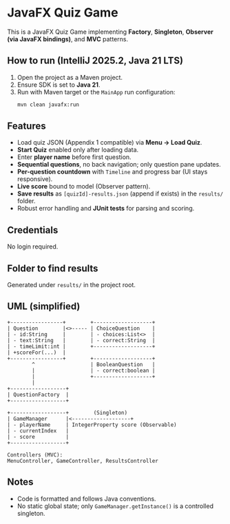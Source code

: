 # JavaFX Quiz Game 

This is a JavaFX Quiz Game implementing **Factory**, **Singleton**, **Observer (via JavaFX bindings)**, and **MVC** patterns.

## How to run (IntelliJ 2025.2, Java 21 LTS)
1. Open the project as a Maven project.
2. Ensure SDK is set to **Java 21**.
3. Run with Maven target or the `MainApp` run configuration:  
   ```bash
   mvn clean javafx:run
   ```

## Features
- Load quiz JSON (Appendix 1 compatible) via **Menu → Load Quiz**.
- **Start Quiz** enabled only after loading data.
- Enter **player name** before first question.
- **Sequential questions**, no back navigation; only question pane updates.
- **Per-question countdown** with `Timeline` and progress bar (UI stays responsive).
- **Live score** bound to model (Observer pattern).
- **Save results** as `[quizId]-results.json` (append if exists) in the `results/` folder.
- Robust error handling and **JUnit tests** for parsing and scoring.

## Credentials
No login required.

## Folder to find results
Generated under `results/` in the project root.

## UML (simplified)
```
+-----------------+        +-------------------+
| Question        |<>----- | ChoiceQuestion    |
| - id:String     |        | - choices:List<>  |
| - text:String   |        | - correct:String  |
| - timeLimit:int |        +-------------------+
| +scoreFor(...)  |
+-----------------+        +-------------------+
        ^                  | BooleanQuestion   |
        |                  | - correct:boolean |
        |                  +-------------------+
        |
+------------------+
| QuestionFactory  |
+------------------+

+------------------+        (Singleton)
| GameManager      |<-------------------+
| - playerName     | IntegerProperty score (Observable)
| - currentIndex   |
| - score          |
+------------------+

Controllers (MVC):
MenuController, GameController, ResultsController
```

## Notes
- Code is formatted and follows Java conventions.
- No static global state; only `GameManager.getInstance()` is a controlled singleton.


